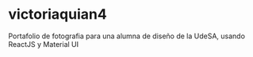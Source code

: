# victoriaquian4
Portafolio de fotografia para una alumna de diseño de la UdeSA, usando ReactJS y Material UI

